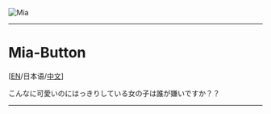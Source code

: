 ![Mia](https://www.daecnlt.com/api/mia.png)

------

# Mia-Button

[[EN](https://github.com/Timolop233/Mia-Button/blob/main/README-EN.md)/日本语/[中文](https://github.com/Timolop233/Mia-Button/blob/main/README.md)]

こんなに可愛いのにはっきりしている女の子は誰が嫌いですか？？

------
